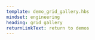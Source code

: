```yaml
---
template: demo_grid_gallery.hbs
mindset: engineering
heading: grid gallery
returnLinkText: return to demos
---
```




